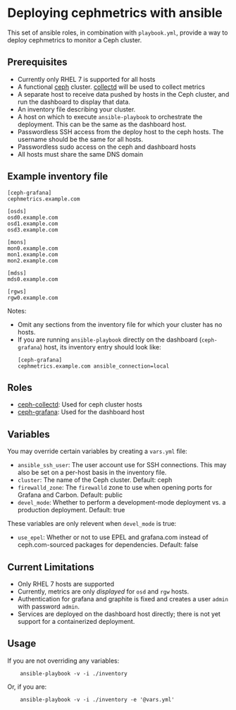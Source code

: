 # Deploying cephmetrics with ansible

This set of ansible roles, in combination with `playbook.yml`, provide a way to deploy cephmetrics to monitor a Ceph cluster.

## Prerequisites
- Currently only RHEL 7 is supported for all hosts
- A functional [ceph](https://ceph.com/) cluster. [collectd](https://collectd.org/) will be used to collect metrics
- A separate host to receive data pushed by hosts in the Ceph cluster, and run the dashboard to display that data.
- An inventory file describing your cluster.
- A host on which to execute `ansible-playbook` to orchestrate the deployment. This can be the same as the dashboard host.
- Passwordless SSH access from the deploy host to the ceph hosts. The username should be the same for all hosts.
- Passwordless sudo access on the ceph and dashboard hosts
- All hosts must share the same DNS domain

## Example inventory file

    [ceph-grafana]
    cephmetrics.example.com

    [osds]
    osd0.example.com
    osd1.example.com
    osd3.example.com

    [mons]
    mon0.example.com
    mon1.example.com
    mon2.example.com

    [mdss]
    mds0.example.com

    [rgws]
    rgw0.example.com

Notes:
- Omit any sections from the inventory file for which your cluster has no hosts.
- If you are running `ansible-playbook` directly on the dashboard (`ceph-grafana`) host, its inventory entry should look like: 
    ```
    [ceph-grafana]
    cephmetrics.example.com ansible_connection=local
    ```

## Roles
- [ceph-collectd](./roles/ceph-collectd/): Used for ceph cluster hosts
- [ceph-grafana](./roles/ceph-grafana/): Used for the dashboard host

## Variables
You may override certain variables by creating a `vars.yml` file:
- `ansible_ssh_user`: The user account use for SSH connections. This may also be set on a per-host basis in the inventory file.
- `cluster`: The name of the Ceph cluster. Default: ceph
- `firewalld_zone`: The `firewalld` zone to use when opening ports for Grafana and Carbon. Default: public
- `devel_mode`: Whether to perform a development-mode deployment vs. a production deployment. Default: true

These variables are only relevent when `devel_mode` is true:
- `use_epel`: Whether or not to use EPEL and grafana.com instead of ceph.com-sourced packages for dependencies. Default: false

## Current Limitations

- Only RHEL 7 hosts are supported
- Currently, metrics are only *displayed* for `osd` and `rgw` hosts.
- Authentication for grafana and graphite is fixed and creates a user `admin` with password `admin`.
- Services are deployed on the dashboard host directly; there is not yet support for a containerized deployment.

## Usage
If you are not overriding any variables:
```
    ansible-playbook -v -i ./inventory
```
Or, if you are:
```
    ansible-playbook -v -i ./inventory -e '@vars.yml'
```

